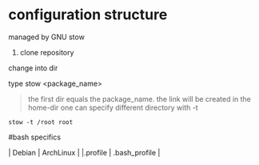 # configuration structure
managed by GNU stow

1. clone repository

change into dir

type stow <package_name>

> the first dir equals the package_name. the link will be created in the home-dir
> one can specify different directory with -t <dir>

```
stow -t /root root
```

#bash specifics

| Debian | ArchLinux |
|.profile | .bash_profile |

